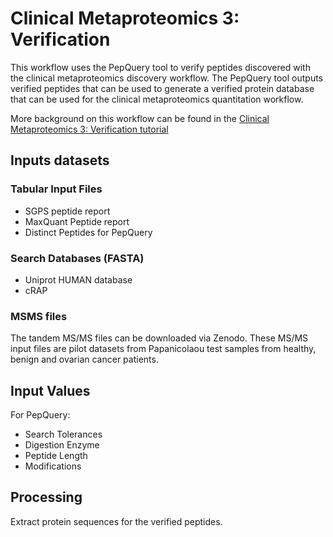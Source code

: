 # Clinical Metaproteomics 3: Verification
This workflow uses the PepQuery tool to verify peptides discovered with the clinical metaproteomics discovery workflow.
The PepQuery tool outputs verified peptides that can be used to generate a verified protein database that can be used for the clinical metaproteomics quantitation workflow.

More background on this workflow can be found in the [Clinical Metaproteomics 3: Verification tutorial](https://training.galaxyproject.org/training-material/topics/proteomics/tutorials/clinical-mp-3-verification/tutorial.html)

## Inputs datasets

### Tabular Input Files
- SGPS peptide report
- MaxQuant Peptide report
- Distinct Peptides for PepQuery

### Search Databases (FASTA)
- Uniprot HUMAN database
- cRAP

### MSMS files
The tandem MS/MS files can be downloaded via Zenodo. These MS/MS input files are pilot datasets from Papanicolaou test samples from healthy, benign and ovarian cancer patients. 

## Input Values
For PepQuery:
- Search Tolerances
- Digestion Enzyme
- Peptide Length
- Modifications

## Processing
Extract protein sequences for the verified peptides.
